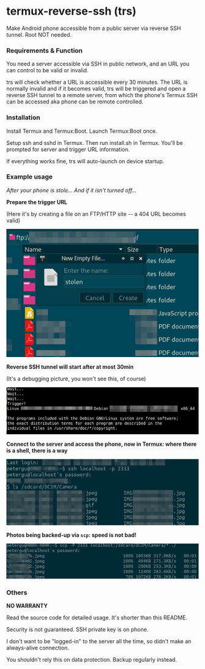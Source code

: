 # termux-reverse-ssh (trs)
Make Android phone accessible from a public server via reverse SSH tunnel. Root NOT needed.  

### Requirements & Function

You need a server accessible via SSH in public network, and an URL you can control to be valid or invalid. 

trs will check whether a URL is accessible every 30 minutes. The URL is normally invalid and if it becomes valid, trs will be triggered and open a reverse SSH tunnel to a remote server, from which the phone's Termux SSH can be accessed aka phone can be remote controlled. 

### Installation

Install Termux and Termux:Boot. Launch Termux:Boot once. 

Setup ssh and sshd in Termux. Then run install.sh in Termux. You'll be prompted for server and  trigger URL information. 

If everything works fine, trs will auto-launch on device startup. 

### Example usage

*After your phone is stole... And if it isn't turned off...*

**Prepare the trigger URL**

(Here it's by creating a file on an FTP/HTTP site -- a 404 URL becomes valid)

![](./test0.png)

**Reverse SSH tunnel will start after at most 30min**

(It's a debugging picture, you won't see this, of course)

![](./test1.png)

**Connect to the server and access the phone, now in Termux: where there is a shell, there is a way**

![](./test2.png)

**Photos being backed-up via `scp`: speed is not bad!**

![](./test3.png)

### Others 

**NO WARRANTY**

Read the source code for detailed usage. It's shorter than this README. 

Security is not guaranteed. SSH private key is on phone. 

I don't want to be "logged-in" to the server all the time, so didn't make an always-alive connection. 

You shouldn't rely this on data protection. Backup regularly instead. 

